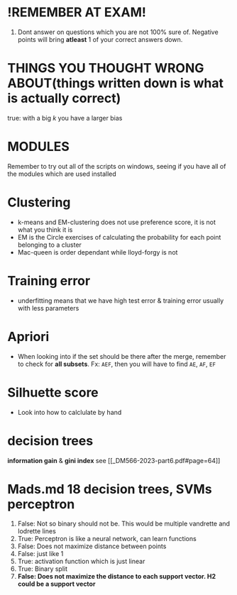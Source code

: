 # !REMEMBER AT EXAM!
1. Dont answer on questions which you are not 100% sure of. Negative points will bring **atleast** 1 of your correct answers down.

# THINGS YOU THOUGHT WRONG ABOUT(things written down is what is actually correct)
true: with a big $k$ you have a larger bias

# MODULES
Remember to try out all of the scripts on windows, seeing if you have all of the modules which are used installed

# Clustering
+ k-means and EM-clustering does not use preference score, it is not what you think it is
+ EM is the Circle exercises of calculating the probability for each point belonging to a cluster
+ Mac-queen is order dependant while lloyd-forgy is not

# Training error
+ underfitting means that we have high test error & training error usually with less parameters

# Apriori
+ When looking into if the set should be there after the merge, remember to check for **all subsets**. Fx: `AEF`, then you will have to find `AE`, `AF`, `EF`

# Silhuette score
+ Look into how to calclulate by hand

# decision trees
**information gain** & **gini index** see [[_DM566-2023-part6.pdf#page=64]]


# Mads.md 18 decision trees, SVMs perceptron
1. False: Not so binary should not be. This would be multiple vandrette and lodrette lines
2. True: Perceptron is like a neural network, can learn functions
3. False: Does not maximize distance between points
4. False: just like 1
5. True: activation function which is just linear
6. True: Binary split
7. **False: Does not maximize the distance to each support vector. H2 could be a support vector**
